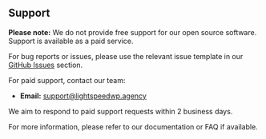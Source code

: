 ## Support

**Please note:** We do not provide free support for our open source software. Support is available as a paid service.

For bug reports or issues, please use the relevant issue template in our [GitHub Issues](https://github.com/lightspeedwp/wp-docs/issues/new/choose) section.

For paid support, contact our team:

-   **Email:** [support@lightspeedwp.agency](mailto:support@lightspeedwp.agency)

We aim to respond to paid support requests within 2 business days.

For more information, please refer to our documentation or FAQ if available.
